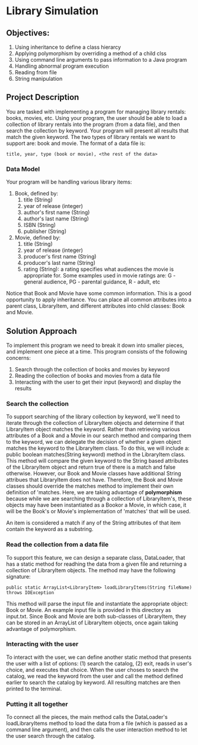 # Library Simulation

## Objectives:

1. Using inheritance to define a class hierarcy
1. Applying polymorphism by overriding a method of a child clss
1. Using command line arguments to pass information to a Java program
1. Handling abnormal program execution
1. Reading from file
1. String manipulation

## Project Description

You are tasked with implementing a program for managing library rentals: books, movies, etc. Using your program, the user should be able to load a collection of library rentals into the program (from a data file), and then search the collection by keyword. Your program will present all results that match the given keyword. The two types of library rentals we want to support are: book and movie. The format of a data file is:
```
title, year, type (book or movie), <the rest of the data>
```

### Data Model

Your program will be handling various library items:

1. Book, defined by:
   1. title (String)
   1. year of release (integer)
   1. author's first name (String)
   1. author's last name (String)
   1. ISBN (String)
   1. publisher (String)
1. Movie, defined by:
   1. title (String)
   1. year of release (integer)
   1. producer's first name (String)
   1. producer's last name (String)
   1. rating (String): a rating specifies what audiences the movie is appropriate for. Some examples used in movie ratings are: G - general audience, PG - parental guidance, R - adult, etc

Notice that Book and Movie have some common information. This is a good opportunity to apply inheritance. You can place all common attributes into a parent class, LibraryItem, and different attributes into child classes: Book and Movie.

## Solution Approach

To implement this program we need to break it down into smaller pieces, and implement one piece at a time. This program consists of the following concerns:

1. Search through the collection of books and movies by keyword
1. Reading the collection of books and movies from a data file
1. Interacting with the user to get their input (keyword) and display the results

### Search the collection

To support searching of the library collection by keyword, we'll need to iterate through the collection of LibraryItem objects and determine if that LibraryItem object matches the keyword. Rather than retrieving various attributes of a Book and a Movie in our search method and comparing them to the keyword, we can delegate the decision of whether a given object matches the keyword to the LibraryItem class. To do this, we will include a: public boolean matches(String keyword) method in the LibraryItem class. This method will compare the given keyword to the String based attributes of the LibraryItem object and return true of there is a match and false otherwise. However, our Book and Movie classes have additional String attribues that LibraryItem does not have. Therefore, the Book and Movie classes should override the matches method to implement their own definition of 'matches. Here, we are taking advantage of <b>polymorphism</b> because while we are searching through a collection of LibraryItem's, these objects may have been instantiated as a Bookor a Movie, in which case, it will be the Book's or Movie's implementation of 'matches' that will be used.

An item is considered a match if any of the String attributes of that item contain the keyword as a substring.

### Read the collection from a data file

To support this feature, we can design a separate class, DataLoader, that has a static method for readhing the data from a given file and returning a collection of LibraryItem objects. The method may have the following signature:
```
public static ArrayList<LibraryItem> loadLibraryItems(String fileName) throws IOException
```

This method will parse the input file and instantiate the appropriate object: Book or Movie. An example input file is provided in this directory as input.txt. Since Book and Movie are both sub-classes of LibraryItem, they can be stored in an ArrayList of LibraryItem objects, once again taking advantage of polymorphism.

### Interacting with the user

To interact with the user, we can define another static method that presents the user with a list of options: (1) search the catalog, (2) exit, reads in user's choice, and executes that choice. When the user choses to search the catalog, we read the keyword from the user and call the method defined earlier to search the catalog by keyword. All resulting matches are then printed to the terminal.

### Putting it all together

To connect all the pieces, the main method calls the DataLoader's loadLibraryItems method to load the data from a file (which is passed as a command line argument), and then calls the user interaction method to let the user search through the catalog.
